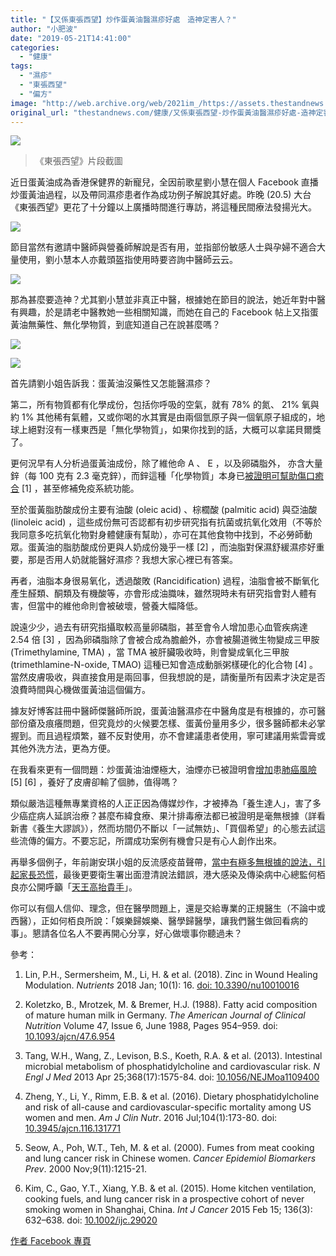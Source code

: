 ```yaml
---
title: "【又係東張西望】炒作蛋黃油醫濕疹好處　造神定害人？"
author: "小肥波"
date: "2019-05-21T14:41:00"
categories:
  - "健康"
tags:
  - "濕疹"
  - "東張西望"
  - "偏方"
image: "http://web.archive.org/web/2021im_/https://assets.thestandnews.com/media/photos/tvb-01_EfakV.png"
original_url: "thestandnews.com/健康/又係東張西望-炒作蛋黃油醫濕疹好處-造神定害人"
---
```

![](http://web.archive.org/web/2021im_/https://assets.thestandnews.com/media/photos/tvb-01_EfakV.png)
> 《東張西望》片段截圖

近日蛋黃油成為香港保健界的新寵兒，全因前歌星劉小慧在個人 Facebook 直播炒蛋黃油過程，以及帶同濕疹患者作為成功例子解說其好處。昨晚 (20.5) 大台《東張西望》更花了十分鐘以上廣播時間進行專訪，將這種民間療法發揚光大。

![](http://web.archive.org/web/2021im_/https://assets.thestandnews.com/media/photos/share_FRyDn.jpg)

節目當然有邀請中醫師與營養師解說是否有用，並指部份敏感人士與孕婦不適合大量使用，劉小慧本人亦戴頭盔指使用時要咨詢中醫師云云。

![](http://web.archive.org/web/2021im_/https://assets.thestandnews.com/media/photos/herb_QLmEK.jpg)

那為甚麼要造神？尤其劉小慧並非真正中醫，根據她在節目的說法，她近年對中醫有興趣，於是請老中醫教她一些相關知識，而她在自己的 Facebook 帖上又指蛋黃油無藥性、無化學物質，到底知道自己在說甚麼嗎？

![](http://web.archive.org/web/2021im_/https://assets.thestandnews.com/media/photos/Screen20Shot202019-05-2120at2011.27.1520AM_xc1bz.png)

![](http://web.archive.org/web/2021im_/https://assets.thestandnews.com/media/photos/Screen20Shot202019-05-2120at2010.13.4620AM_L7eI6.png)

首先請劉小姐告訴我：蛋黃油沒藥性又怎能醫濕疹？

第二，所有物質都有化學成份，包括你呼吸的空氣，就有 78% 的氮、 21% 氧與約 1% 其他稀有氣體，又或你喝的水其實是由兩個氫原子與一個氧原子組成的，地球上絕對沒有一樣東西是「無化學物質」，如果你找到的話，大概可以拿諾貝爾獎了。

更何況早有人分析過蛋黃油成份，除了維他命 A 、 E ，以及卵磷脂外， 亦含大量鋅（每 100 克有 2.3 毫克鋅），而鋅這種「化學物質」本身已[被證明可幫助傷口癒合](http://web.archive.org/web/20211229105441/https://www.ncbi.nlm.nih.gov/pmc/articles/PMC5793244/) \[1\] ，甚至修補免疫系統功能。

至於蛋黃脂肪酸成份主要有油酸 (oleic acid) 、棕櫚酸 (palmitic acid) 與亞油酸 (linoleic acid) ，這些成份無可否認都有初步研究指有抗菌或抗氧化效用（不等於我同意多吃抗氧化物對身體健康有幫助），亦可在其他食物中找到，不必勞師動眾。蛋黃油的脂肪酸成份更與人奶成份幾乎一樣 \[2\] ，而油脂對保濕舒緩濕疹好重要，那是否用人奶就能醫好濕疹？我想大家心裡已有答案。

再者，油脂本身很易氧化，透過酸敗 (Rancidification) 過程，油脂會被不斷氧化產生醛類、酮類及有機酸等，亦會形成油膱味，雖然現時未有研究指會對人體有害，但當中的維他命則會被破壞，營養大幅降低。

說遠少少，過去有研究指攝取較高量卵磷脂，甚至會令人增加患心血管疾病達 2.54 倍 \[3\] ，因為卵磷脂除了會被合成為膽鹼外，亦會被腸道微生物變成三甲胺 (Trimethylamine, TMA) ，當 TMA 被肝臟吸收時，則會變成氧化三甲胺 (trimethlamine-N-oxide, TMAO) 這種已知會造成動脈粥樣硬化的化合物 \[4\] 。當然皮膚吸收，與直接食用是兩回事，但我想說的是，請衡量所有因素才決定是否浪費時間與心機做蛋黃油這個偏方。

據友好博客註冊中醫師傑醫師所說，蛋黃油醫濕疹在中醫角度是有根據的，亦可醫部份瘡及痕癢問題，但究竟炒的火候要怎樣、蛋黃份量用多少，很多醫師都未必掌握到。而且過程煩繁，雖不反對使用，亦不會建議患者使用，寧可建議用紫雲膏或其他外洗方法，更為方便。

在我看來更有一個問題：炒蛋黃油油煙極大，油煙亦已被證明會[增加](http://web.archive.org/web/20211229105441/https://www.ncbi.nlm.nih.gov/pubmed/11097230)患[肺癌風險](http://web.archive.org/web/20211229105441/https://onlinelibrary.wiley.com/doi/pdf/10.1002/ijc.29020) [](http://web.archive.org/web/20211229105441/https://onlinelibrary.wiley.com/doi/pdf/10.1002/ijc.29020)\[5\] \[6\] ，養好了皮膚卻輸了個肺，值得嗎？

類似嚴浩這種無專業資格的人正正因為傳媒炒作，才被捧為「養生達人」，害了多少癌症病人延誤治療？甚麼布緯食療、果汁排毒療法都已被證明是毫無根據（詳看新書《養生大謬誤》），然而坊間仍不斷以「一試無妨」、「買個希望」的心態去試這些流傳的偏方。不要忘記，所謂成功案例有機會只是有心人創作出來。

再舉多個例子，年前謝安琪小姐的反流感疫苗聲帶，[當中有極多無根據的說法，引起家長恐慌](../../cosmos/%E6%B5%81%E6%84%9F%E7%96%AB%E6%83%85%E5%9A%B4%E9%87%8D-%E8%AB%8B%E5%8B%BF%E5%A6%96%E8%A8%80%E6%83%91%E7%9C%BE/)，最後更要衛生署出面澄清說法錯誤，港大感染及傳染病中心總監何栢良亦公開呼籲「[天王高抬貴手](../../society/%E5%8F%8D%E7%96%AB%E8%8B%97%E8%A8%80%E8%AB%96%E7%BA%8C%E5%BB%A3%E5%82%B3-%E4%BD%95%E6%A0%A2%E8%89%AF-%E6%9C%9B%E5%A4%A9%E7%8E%8B%E9%AB%98%E6%8A%AC%E8%B2%B4%E6%89%8B-%E5%A8%9B%E6%A8%82%E6%AD%B8%E5%A8%9B%E6%A8%82-%E9%86%AB%E5%AD%B8%E6%AD%B8%E9%86%AB%E5%AD%B8/)」。

你可以有個人信仰、理念，但在醫學問題上，還是交給專業的正規醫生（不論中或西醫），正如何栢良所說：「娛樂歸娛樂、醫學歸醫學，讓我們醫生做回看病的事」。懇請各位名人不要再開心分享，好心做壞事你聽過未？

參考：

1.  Lin, P.H., Sermersheim, M., Li, H. & et al. (2018). Zinc in Wound Healing Modulation. _Nutrients_ 2018 Jan; 10(1): 16. [doi: 10.3390/nu10010016](http://web.archive.org/web/20211229105441/https://www.ncbi.nlm.nih.gov/pmc/articles/PMC5793244/)
    
2.  Koletzko, B., Mrotzek, M. & Bremer, H.J. (1988). Fatty acid composition of mature human milk in Germany. _The American Journal of Clinical Nutrition_ Volume 47, Issue 6, June 1988, Pages 954–959. doi: [10.1093/ajcn/47.6.954](http://web.archive.org/web/20211229105441/https://academic.oup.com/ajcn/article-abstract/47/6/954/4694884?redirectedFrom=PDF)
3.  Tang, W.H., Wang, Z., Levison, B.S., Koeth, R.A. & et al. (2013). Intestinal microbial metabolism of phosphatidylcholine and cardiovascular risk. _N Engl J Med_ 2013 Apr 25;368(17):1575-84. doi: [10.1056/NEJMoa1109400](http://web.archive.org/web/20211229105441/https://www.nejm.org/doi/10.1056/NEJMoa1109400)
4.  Zheng, Y., Li, Y., Rimm, E.B. & et al. (2016). Dietary phosphatidylcholine and risk of all-cause and cardiovascular-specific mortality among US women and men. _Am J Clin Nutr_. 2016 Jul;104(1):173-80. doi: [10.3945/ajcn.116.131771](http://web.archive.org/web/20211229105441/https://academic.oup.com/ajcn/article/104/1/173/4569674)
5.  Seow, A., Poh, W.T., Teh, M. & et al. (2000). Fumes from meat cooking and lung cancer risk in Chinese women. _Cancer Epidemiol Biomarkers Prev_. 2000 Nov;9(11):1215-21.
6.  Kim, C., Gao, Y.T., Xiang, Y.B. & et al. (2015). Home kitchen ventilation, cooking fuels, and lung cancer risk in a prospective cohort of never smoking women in Shanghai, China. _Int J Cancer_ 2015 Feb 15; 136(3): 632–638. doi: [10.1002/ijc.29020](http://web.archive.org/web/20211229105441/https://onlinelibrary.wiley.com/doi/full/10.1002/ijc.29020)

[作者 Facebook 專頁](http://web.archive.org/web/20211229105441/http://www.facebook.com/siufeiball)